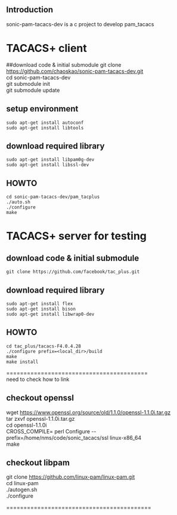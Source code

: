 ## Introduction
sonic-pam-tacacs-dev is a c project to develop pam_tacacs

# TACACS+ client
##download code & initial submodule
    git clone https://github.com/chaoskao/sonic-pam-tacacs-dev.git  
    cd sonic-pam-tacacs-dev  
    git submodule init  
    git submodule update  

## setup environment
    sudo apt-get install autoconf  
    sudo apt-get install libtools

## download required library
    sudo apt-get install libpam0g-dev  
    sudo apt-get install libssl-dev

## HOWTO    
    cd sonic-pam-tacacs-dev/pam_tacplus  
    ./auto.sh  
    ./configure  
    make

# TACACS+ server for testing

## download code & initial submodule
    git clone https://github.com/facebook/tac_plus.git

## download required library
    sudo apt-get install flex  
	sudo apt-get install bison  
	sudo apt-get install libwrap0-dev
	
## HOWTO
    cd tac_plus/tacacs-F4.0.4.28
	./configure prefix=<local_dir>/build
    make
    make install


=========================================  
need to check how to link
## checkout openssl
wget https://www.openssl.org/source/old/1.1.0/openssl-1.1.0i.tar.gz  
tar zxvf openssl-1.1.0i.tar.gz  
cd openssl-1.1.0i  
CROSS_COMPILE= perl Configure --prefix=/home/nms/code/sonic_tacacs/ssl linux-x86_64  
make

## checkout libpam
git clone https://github.com/linux-pam/linux-pam.git  
cd linux-pam  
./autogen.sh  
./configure  

==========================================
